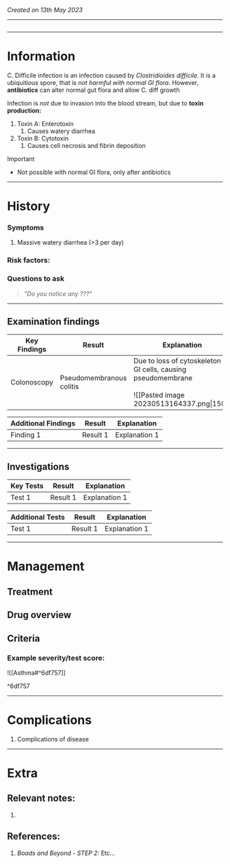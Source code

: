 *Created on 13th May 2023*

---
```toc
```
---

# Information
C. Difficile infection is an infection caused by *Clostridioides difficile*. It is a ubiquitious spore, that is *not harmful with normal GI flora*. However, **antibiotics** can alter normal gut flora and allow C. diff growth

Infection is *not* due to invasion into the blood stream, but due to **toxin production:**
1. Toxin A: Enterotoxin
	1. Causes watery diarrhea
2. Toxin B: Cytotoxin
	1. Causes cell necrosis and fibrin deposition

> [!Important]
- Not possible with normal GI flora, only after antibiotics

--- 
# History
### Symptoms
1. Massive watery diarrhea (>3 per day)

### Risk factors:

### Questions to ask
>*"Do you notice any ???"*

---

## Examination findings
| Key Findings | Result   | Explanation   |
| ------------ | -------- | ------------- |
|Colonoscopy|Pseudomembranous colitis|Due to loss of cytoskeleton in GI cells, causing pseudomembrane <br> <br>![[Pasted image 20230513164337.png\|150]]|

| Additional Findings | Result   | Explanation   |
| ------------------- | -------- | ------------- |
| Finding 1           | Result 1 | Explanation 1 |

---

## Investigations
| Key Tests                 |Result| Explanation                                                                                                                                                     |
| ------------------------- | --- | --------------------------------------------------------------------------------------------------------------------------------------------------------------- |
| Test 1                    |Result 1| Explanation 1                                                                                                                                                        |

| Additional Tests               |  Result   | Explanation                |
| ------------------------------ | --- | --------------------- |
| Test 1                            |  Result 1   | Explanation 1 |

---

# Management
## Treatment

## Drug overview

## Criteria
### Example severity/test score:
![[Asthma#^6df757]]

^6df757

---

# Complications
1. Complications of disease

---

# Extra
## Relevant notes:
1. 
## References:
1. *Boads and Beyond - STEP 2:* Etc...